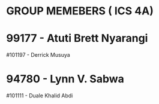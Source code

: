 # GROUP MEMEBERS ( ICS 4A)
# 99177 - Atuti Brett Nyarangi
#101197 - Derrick Musuya
# 94780 - Lynn V. Sabwa
#101111 - Duale Khalid Abdi
